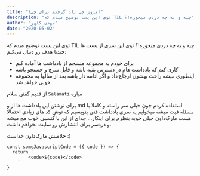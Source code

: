 ```yaml
---
title: "امروز چی یاد گرفتم برای چی؟"
description: "توی این پست توضیح میدم که TIL چیه و به چه دردی میخوره!؟"
author: "مهدی کلهر"
date: "2020-05-02"
---
```


توی این پست توضیح میدم که TIL چیه و به چه دردی میخوره!؟
توی این سری از پست ها چندتا هدف رو دنبال می‌کنم:

- برای خودم یه مجموعه منسجم از یادداشت ها آماده کنم
- کاری کنم که یادداشت هام در دسترس بقیه باشه و قابل سرچ و جستجو باشه
- اینطوری میشه راحت بهشون ارجاع داد و اگر ادامه دار باشه بعد از سالها یه مجموعه خوبی خواهد شد.

از قدیم گفتن سلام `Salamati` میاره

برای نوشتن این یادداشت ها از و md استفاده کردم چون خیلی سر راسته و کاملا با مسئله فیت میشه
میخوایم یه سری یادداشت فنی بنویسیم که توش کد های زیادی احتمالا هست
مارک‌داون خیلی خوبه بنظرم برای اینکار... جدای از این با گتسبی خوب مچ میشه و دردسر برای انتشارش رو سایت نخواهم داشت.

خلاصش مارک‌داون خداست :)

```js{numberLines: true}
const someJavascriptCode = ({ code }) => {
  return `
        <code>${code}</code>
    `
}
```
